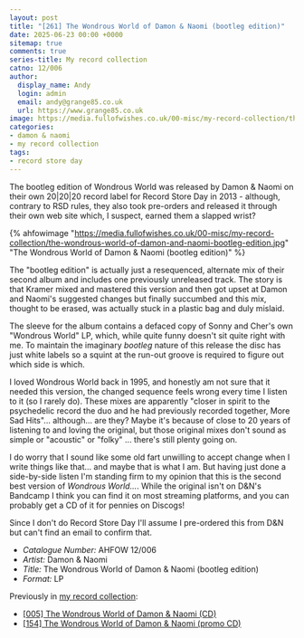 ```yaml
---
layout: post
title: "[261] The Wondrous World of Damon & Naomi (bootleg edition)"
date: 2025-06-23 00:00 +0000
sitemap: true
comments: true
series-title: My record collection
catno: 12/006
author:
  display_name: Andy
  login: admin
  email: andy@grange85.co.uk
  url: https://www.grange85.co.uk
image: https://media.fullofwishes.co.uk/00-misc/my-record-collection/the-wondrous-world-of-damon-and-naomi-bootleg-edition.jpg
categories:
- damon & naomi
- my record collection
tags:
- record store day
---
```

The bootleg edition of Wondrous World was released by Damon & Naomi on their own 20\|20\|20 record label for Record Store Day in 2013 - although, contrary to RSD rules, they also took pre-orders and released it through their own web site which, I suspect, earned them a slapped wrist?

{% ahfowimage "https://media.fullofwishes.co.uk/00-misc/my-record-collection/the-wondrous-world-of-damon-and-naomi-bootleg-edition.jpg" "The Wondrous World of Damon & Naomi (bootleg edition)" %}

The "bootleg edition" is actually just a resequenced, alternate mix of their second album and includes one previously unreleased track. The story is that Kramer mixed and mastered this version and then got upset at Damon and Naomi's suggested changes but finally succumbed and this mix, thought to be erased, was actually stuck in a plastic bag and duly mislaid.

The sleeve for the album contains a defaced copy of Sonny and Cher's own "Wondrous World" LP, which, while quite funny doesn't sit quite right with me. To maintain the imaginary _bootleg_ nature of this release the disc has just white labels so a squint at the run-out groove is required to figure out which side is which.

I loved Wondrous World back in 1995, and honestly am not sure that it needed this version, the changed sequence feels wrong every time I listen to it (so I rarely do). These mixes are apparently "closer in spirit to the psychedelic record the duo and he had previously recorded together, More Sad Hits"... although... are they? Maybe it's because of close to 20 years of listening to and loving the original, but those original mixes don't sound as simple or "acoustic" or "folky" ... there's still plenty going on.

I do worry that I sound like some old fart unwilling to accept change when I write things like that... and maybe that is what I am. But having just done a side-by-side listen I'm standing firm to my opinion that this is the second best version of _Wondrous World..._. While the original isn't on D&N's Bandcamp I think you can find it on most streaming platforms, and you can probably get a CD of it for pennies on Discogs!

Since I don't do Record Store Day I'll assume I pre-ordered this from D&N but can't find an email to confirm that.

 - *Catalogue Number:* AHFOW 12/006
 - *Artist:* Damon & Naomi
 - *Title:* The Wondrous World of Damon & Naomi (bootleg edition)
 - *Format:* LP

Previously in [my record collection](/category/my-record-collection):
 - [[005] The Wondrous World of Damon & Naomi (CD)](/2023/02/02/my-record-collection-005-the-wondrous-world-of-damon-naomi-cd/)
 - [[154] The Wondrous World of Damon & Naomi (promo CD)](/2024/06/24/my-record-collection-147-the-wondrous-world-of-damon-naomi-promo-cd/)
